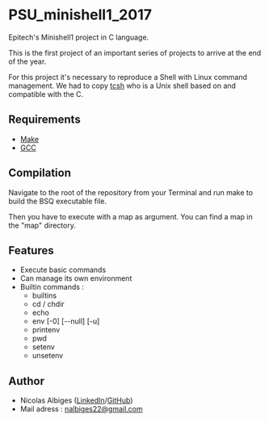 # PSU_minishell1_2017


Epitech's Minishell1 project in C language. 


This is the first project of an important series of projects to arrive at the end of the year.

For this project it's necessary to reproduce a Shell with Linux command management. We had to copy [tcsh](https://en.wikipedia.org/wiki/Tcsh) who is a Unix shell based on and compatible with the C.

## Requirements

 * [Make](https://www.gnu.org/software/make//)
 * [GCC](https://gcc.gnu.org/)

## Compilation

Navigate to the root of the repository from your Terminal and run make to build the BSQ executable file.

Then you have to execute with a map as argument. You can find a map in the "map" directory.

## Features

* Execute basic commands
* Can manage its own environment
* Builtin commands :
  * builtins
  * cd / chdir
  * echo
  * env [-0] [--null] [-u]
  * printenv
  * pwd
  * setenv
  * unsetenv

## Author

* Nicolas Albiges ([LinkedIn](https://www.linkedin.com/in/nicolas-albiges/)/[GitHub](https://github.com/NicolasAlbiges))
* Mail adress : nalbiges22@gmail.com
